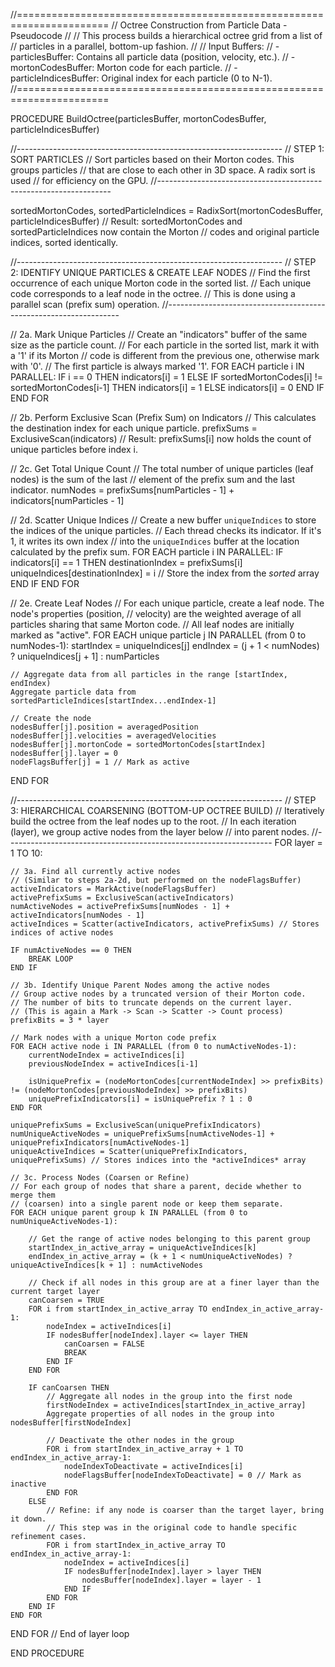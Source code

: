 //======================================================================
// Octree Construction from Particle Data - Pseudocode
//
// This process builds a hierarchical octree grid from a list of
// particles in a parallel, bottom-up fashion.
//
// Input Buffers:
// - particlesBuffer: Contains all particle data (position, velocity, etc.).
// - mortonCodesBuffer: Morton code for each particle.
// - particleIndicesBuffer: Original index for each particle (0 to N-1).
//======================================================================

PROCEDURE BuildOctree(particlesBuffer, mortonCodesBuffer, particleIndicesBuffer)

//------------------------------------------------------------------
// STEP 1: SORT PARTICLES
// Sort particles based on their Morton codes. This groups particles
// that are close to each other in 3D space. A radix sort is used
// for efficiency on the GPU.
//------------------------------------------------------------------

sortedMortonCodes, sortedParticleIndices = RadixSort(mortonCodesBuffer, particleIndicesBuffer)
// Result: sortedMortonCodes and sortedParticleIndices now contain the Morton
// codes and original particle indices, sorted identically.


//------------------------------------------------------------------
// STEP 2: IDENTIFY UNIQUE PARTICLES & CREATE LEAF NODES
// Find the first occurrence of each unique Morton code in the sorted list.
// Each unique code corresponds to a leaf node in the octree.
// This is done using a parallel scan (prefix sum) operation.
//------------------------------------------------------------------

// 2a. Mark Unique Particles
// Create an "indicators" buffer of the same size as the particle count.
// For each particle in the sorted list, mark it with a '1' if its Morton
// code is different from the previous one, otherwise mark with '0'.
// The first particle is always marked '1'.
FOR EACH particle i IN PARALLEL:
    IF i == 0 THEN
        indicators[i] = 1
    ELSE IF sortedMortonCodes[i] != sortedMortonCodes[i-1] THEN
        indicators[i] = 1
    ELSE
        indicators[i] = 0
    END IF
END FOR

// 2b. Perform Exclusive Scan (Prefix Sum) on Indicators
// This calculates the destination index for each unique particle.
prefixSums = ExclusiveScan(indicators)
// Result: prefixSums[i] now holds the count of unique particles before index i.

// 2c. Get Total Unique Count
// The total number of unique particles (leaf nodes) is the sum of the last
// element of the prefix sum and the last indicator.
numNodes = prefixSums[numParticles - 1] + indicators[numParticles - 1]

// 2d. Scatter Unique Indices
// Create a new buffer `uniqueIndices` to store the indices of the unique particles.
// Each thread checks its indicator. If it's 1, it writes its own index
// into the `uniqueIndices` buffer at the location calculated by the prefix sum.
FOR EACH particle i IN PARALLEL:
    IF indicators[i] == 1 THEN
        destinationIndex = prefixSums[i]
        uniqueIndices[destinationIndex] = i // Store the index from the *sorted* array
    END IF
END FOR

// 2e. Create Leaf Nodes
// For each unique particle, create a leaf node. The node's properties (position,
// velocity) are the weighted average of all particles sharing that same Morton code.
// All leaf nodes are initially marked as "active".
FOR EACH unique particle j IN PARALLEL (from 0 to numNodes-1):
    startIndex = uniqueIndices[j]
    endIndex = (j + 1 < numNodes) ? uniqueIndices[j + 1] : numParticles

    // Aggregate data from all particles in the range [startIndex, endIndex)
    Aggregate particle data from sortedParticleIndices[startIndex...endIndex-1]
    
    // Create the node
    nodesBuffer[j].position = averagedPosition
    nodesBuffer[j].velocities = averagedVelocities
    nodesBuffer[j].mortonCode = sortedMortonCodes[startIndex]
    nodesBuffer[j].layer = 0
    nodeFlagsBuffer[j] = 1 // Mark as active
END FOR


//------------------------------------------------------------------
// STEP 3: HIERARCHICAL COARSENING (BOTTOM-UP OCTREE BUILD)
// Iteratively build the octree from the leaf nodes up to the root.
// In each iteration (layer), we group active nodes from the layer below
// into parent nodes.
//------------------------------------------------------------------
FOR layer = 1 TO 10:

    // 3a. Find all currently active nodes
    // (Similar to steps 2a-2d, but performed on the nodeFlagsBuffer)
    activeIndicators = MarkActive(nodeFlagsBuffer)
    activePrefixSums = ExclusiveScan(activeIndicators)
    numActiveNodes = activePrefixSums[numNodes - 1] + activeIndicators[numNodes - 1]
    activeIndices = Scatter(activeIndicators, activePrefixSums) // Stores indices of active nodes
    
    IF numActiveNodes == 0 THEN
        BREAK LOOP
    END IF

    // 3b. Identify Unique Parent Nodes among the active nodes
    // Group active nodes by a truncated version of their Morton code.
    // The number of bits to truncate depends on the current layer.
    // (This is again a Mark -> Scan -> Scatter -> Count process)
    prefixBits = 3 * layer

    // Mark nodes with a unique Morton code prefix
    FOR EACH active node i IN PARALLEL (from 0 to numActiveNodes-1):
        currentNodeIndex = activeIndices[i]
        previousNodeIndex = activeIndices[i-1]
        
        isUniquePrefix = (nodeMortonCodes[currentNodeIndex] >> prefixBits) != (nodeMortonCodes[previousNodeIndex] >> prefixBits)
        uniquePrefixIndicators[i] = isUniquePrefix ? 1 : 0
    END FOR
    
    uniquePrefixSums = ExclusiveScan(uniquePrefixIndicators)
    numUniqueActiveNodes = uniquePrefixSums[numActiveNodes-1] + uniquePrefixIndicators[numActiveNodes-1]
    uniqueActiveIndices = Scatter(uniquePrefixIndicators, uniquePrefixSums) // Stores indices into the *activeIndices* array

    // 3c. Process Nodes (Coarsen or Refine)
    // For each group of nodes that share a parent, decide whether to merge them
    // (coarsen) into a single parent node or keep them separate.
    FOR EACH unique parent group k IN PARALLEL (from 0 to numUniqueActiveNodes-1):
        
        // Get the range of active nodes belonging to this parent group
        startIndex_in_active_array = uniqueActiveIndices[k]
        endIndex_in_active_array = (k + 1 < numUniqueActiveNodes) ? uniqueActiveIndices[k + 1] : numActiveNodes
        
        // Check if all nodes in this group are at a finer layer than the current target layer
        canCoarsen = TRUE
        FOR i from startIndex_in_active_array TO endIndex_in_active_array-1:
            nodeIndex = activeIndices[i]
            IF nodesBuffer[nodeIndex].layer <= layer THEN
                canCoarsen = FALSE
                BREAK
            END IF
        END FOR
        
        IF canCoarsen THEN
            // Aggregate all nodes in the group into the first node
            firstNodeIndex = activeIndices[startIndex_in_active_array]
            Aggregate properties of all nodes in the group into nodesBuffer[firstNodeIndex]
            
            // Deactivate the other nodes in the group
            FOR i from startIndex_in_active_array + 1 TO endIndex_in_active_array-1:
                nodeIndexToDeactivate = activeIndices[i]
                nodeFlagsBuffer[nodeIndexToDeactivate] = 0 // Mark as inactive
            END FOR
        ELSE
            // Refine: if any node is coarser than the target layer, bring it down.
            // This step was in the original code to handle specific refinement cases.
            FOR i from startIndex_in_active_array TO endIndex_in_active_array-1:
                nodeIndex = activeIndices[i]
                IF nodesBuffer[nodeIndex].layer > layer THEN
                    nodesBuffer[nodeIndex].layer = layer - 1
                END IF
            END FOR
        END IF
    END FOR

END FOR // End of layer loop

END PROCEDURE